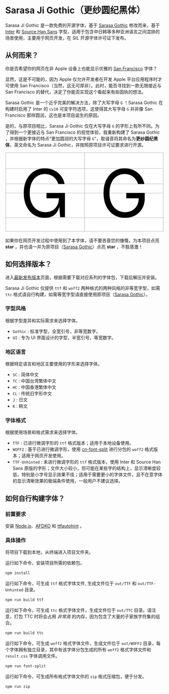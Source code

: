 # Sarasa Ji Gothic（更纱圆纪黑体）

Sarasa Ji Gothic 是一款免费的开源字体，基于 [Sarasa Gothic](https://github.com/be5invis/Sarasa-Gothic/) 修改而来，基于 [Inter](https://github.com/rsms/inter) 和 [Source Han Sans](https://github.com/adobe-fonts/source-han-sans) 字型，适用于包含中日韩等多种亚洲语言之间混排的场景使用，主要用于网页开发，在 SIL 开源字体许可证下发布。

## 从何而来？

你是否希望你的网页在非 Apple 设备上也能显示优雅的 [San Francisco](https://developer.apple.com/fonts/) 字体？

显然，这是不可能的，因为 Apple 仅允许开发者在开发 Apple 平台应用程序时才可使用 San Francisco（当然，这无可厚非）。此时，能否寻找到一款无限接近与 San Francisco 的替代，决定了你能否实现这个看起来有些固执的想法。

Sarasa Gothic 是一个近乎完美的解决方法，除了大写字母 `G` ！Sarasa Gothic 在构建时启用了 Inter 的 `cv10` 可变字符选项，这使得其大写字母 `G` 并非像 San Francisco 那样圆润，这也是本项目诞生的原因。

是的，与原项目相比，Sarasa Ji Gothic 仅在大写字母 `G` 的字形上有所不同。为了得到一个更接近与 San Francisco 的视觉体验，我重新构建了 Sarasa Gothic ，并根据新字体的特点“更加圆润的大写字母 `G`”，取谐音将其命名为**更纱圆纪黑体**，英文命名为 Sarasa Ji Gothic，并按照原项目许可证要求进行开源。

![intro](intro.png)

如果你在网页开发过程中使用到了本字体，请不要吝啬您的慷慨，为本项目点亮 **star** ，并也请一并为原项目（[Sarasa Gothic](https://github.com/be5invis/Sarasa-Gothic/)）点亮 **star** ，不胜感激！

## 如何选择版本？

进入[最新发布版本](https://github.com/edgeworthlauzero/sarasa-ji-gothic/releases/latest)页面，根据需要下载对应系列的字体包，下载后解压并安装。

Sarasa Ji Gothic 仅提供 `ttf` 和 `woff2` 两种格式的两种风格的非等宽字型，如需 `ttc` 格式请自行构建，如需等宽字型请直接使用原项目（[Sarasa Gothic](https://github.com/be5invis/Sarasa-Gothic/)）。

### 字型风格

根据字型差异和实际需求来选择字体。

  - `Gothic` : 标准字型，全宽引号，非等宽数字。
  - `UI` : 专为 UI 界面设计的字型，半宽引号，等宽数字。

### 地区语言

根据特定语言和地区主要使用的字形来选择字体。

- `SC` : 简体中文
- `TC` : 中国台湾繁体中文
- `HC` : 中国香港繁体中文
- `CL` : 传统旧字形中文
- `J` : 日文
- `K` : 韩文

### 字体格式

根据使用场景和格式需求来选择字体。

- `TTF` : 已进行微调字形的 `ttf` 格式版本；适用于本地设备使用。
- `WOFF2` : 基于已进行微调字形，使用 [cn-font-split](https://github.com/KonghaYao/cn-font-split) 进行分包的 `woff2` 格式版本；适用于网页开发使用。
- `TTF-Unhinted` : 未进行微调字形的 `ttf` 格式版本，使用 Inter 和 Source Han Sans 原版的字形；文件大小较小，但可能在某些字的结构上，显示清晰度较低，特别是小字号显示效果不佳；适用于需要更小的字体文件，且不在意字体的显示清晰效果的极端条件使用，一般用户不建议选择。

## 如何自行构建字体？

### 前置要求

安装 [Node.js](https://nodejs.org/en/)、[AFDKO](https://github.com/adobe-type-tools/afdko) 和 [ttfautohint](https://www.freetype.org/ttfautohint) 。

### 具体操作

将项目下载到本地，从终端进入项目文件夹。

运行如下命令，安装项目所需的依赖包。

```bash
npm install
```

运行如下命令，可生成 `ttf` 格式字体文件, 生成文件位于 `out/TTF` 和 `out/TTF-Unhinted` 目录。

```bash
npm run build ttf
```

运行如下命令，可生成 `ttc` 格式字体文件，生成文件位于 `out/TTC` 目录。请注意，打包 TTC 时将会占用 *非常高* 的内存，因为包含了大量的子家族字符集的组合。

```bash
npm run build ttc
```

运行如下命令，可生成 `woff2` 格式字体文件，生成文件位于 `out/WOFF2` 目录，每个字体拥有独立目录，其中有该字体分包生成的所有 `woff2` 格式字体文件和 `result.css` 字体调用文件。

```bash
npm run font-split
```

运行如下命令，可生成所有格式字体文件的 `zip` 格式压缩包，便于分发。

```bash
npm run zip 
```

